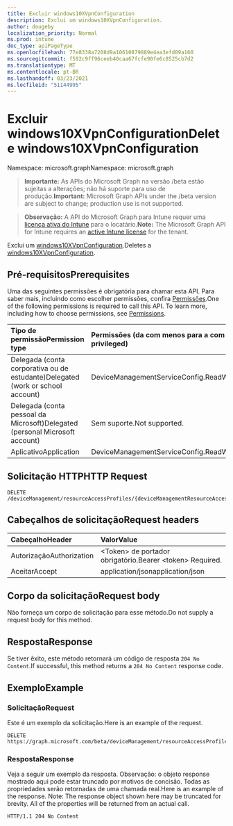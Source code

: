 ```yaml
---
title: Excluir windows10XVpnConfiguration
description: Exclui um windows10XVpnConfiguration.
author: dougeby
localization_priority: Normal
ms.prod: intune
doc_type: apiPageType
ms.openlocfilehash: 77e8338a7208d9a10610879889e4ea3efd09a160
ms.sourcegitcommit: f592c9ff96ceeb40caa67fcfe90fe6c8525cb7d2
ms.translationtype: MT
ms.contentlocale: pt-BR
ms.lasthandoff: 03/23/2021
ms.locfileid: "51144995"
---
```

# <a name="delete-windows10xvpnconfiguration"></a><span data-ttu-id="c6d45-103">Excluir windows10XVpnConfiguration</span><span class="sxs-lookup"><span data-stu-id="c6d45-103">Delete windows10XVpnConfiguration</span></span>

<span data-ttu-id="c6d45-104">Namespace: microsoft.graph</span><span class="sxs-lookup"><span data-stu-id="c6d45-104">Namespace: microsoft.graph</span></span>

> <span data-ttu-id="c6d45-105">**Importante:** As APIs do Microsoft Graph na versão /beta estão sujeitas a alterações; não há suporte para uso de produção.</span><span class="sxs-lookup"><span data-stu-id="c6d45-105">**Important:** Microsoft Graph APIs under the /beta version are subject to change; production use is not supported.</span></span>

> <span data-ttu-id="c6d45-106">**Observação:** A API do Microsoft Graph para Intune requer uma [licença ativa do Intune](https://go.microsoft.com/fwlink/?linkid=839381) para o locatário.</span><span class="sxs-lookup"><span data-stu-id="c6d45-106">**Note:** The Microsoft Graph API for Intune requires an [active Intune license](https://go.microsoft.com/fwlink/?linkid=839381) for the tenant.</span></span>

<span data-ttu-id="c6d45-107">Exclui um [windows10XVpnConfiguration](../resources/intune-rapolicy-windows10xvpnconfiguration.md).</span><span class="sxs-lookup"><span data-stu-id="c6d45-107">Deletes a [windows10XVpnConfiguration](../resources/intune-rapolicy-windows10xvpnconfiguration.md).</span></span>

## <a name="prerequisites"></a><span data-ttu-id="c6d45-108">Pré-requisitos</span><span class="sxs-lookup"><span data-stu-id="c6d45-108">Prerequisites</span></span>
<span data-ttu-id="c6d45-p101">Uma das seguintes permissões é obrigatória para chamar esta API. Para saber mais, incluindo como escolher permissões, confira [Permissões](/graph/permissions-reference).</span><span class="sxs-lookup"><span data-stu-id="c6d45-p101">One of the following permissions is required to call this API. To learn more, including how to choose permissions, see [Permissions](/graph/permissions-reference).</span></span>

|<span data-ttu-id="c6d45-111">Tipo de permissão</span><span class="sxs-lookup"><span data-stu-id="c6d45-111">Permission type</span></span>|<span data-ttu-id="c6d45-112">Permissões (da com menos para a com mais privilégios)</span><span class="sxs-lookup"><span data-stu-id="c6d45-112">Permissions (from least to most privileged)</span></span>|
|:---|:---|
|<span data-ttu-id="c6d45-113">Delegada (conta corporativa ou de estudante)</span><span class="sxs-lookup"><span data-stu-id="c6d45-113">Delegated (work or school account)</span></span>|<span data-ttu-id="c6d45-114">DeviceManagementServiceConfig.ReadWrite.All</span><span class="sxs-lookup"><span data-stu-id="c6d45-114">DeviceManagementServiceConfig.ReadWrite.All</span></span>|
|<span data-ttu-id="c6d45-115">Delegada (conta pessoal da Microsoft)</span><span class="sxs-lookup"><span data-stu-id="c6d45-115">Delegated (personal Microsoft account)</span></span>|<span data-ttu-id="c6d45-116">Sem suporte.</span><span class="sxs-lookup"><span data-stu-id="c6d45-116">Not supported.</span></span>|
|<span data-ttu-id="c6d45-117">Aplicativo</span><span class="sxs-lookup"><span data-stu-id="c6d45-117">Application</span></span>|<span data-ttu-id="c6d45-118">DeviceManagementServiceConfig.ReadWrite.All</span><span class="sxs-lookup"><span data-stu-id="c6d45-118">DeviceManagementServiceConfig.ReadWrite.All</span></span>|

## <a name="http-request"></a><span data-ttu-id="c6d45-119">Solicitação HTTP</span><span class="sxs-lookup"><span data-stu-id="c6d45-119">HTTP Request</span></span>
<!-- {
  "blockType": "ignored"
}
-->
``` http
DELETE /deviceManagement/resourceAccessProfiles/{deviceManagementResourceAccessProfileBaseId}
```

## <a name="request-headers"></a><span data-ttu-id="c6d45-120">Cabeçalhos de solicitação</span><span class="sxs-lookup"><span data-stu-id="c6d45-120">Request headers</span></span>
|<span data-ttu-id="c6d45-121">Cabeçalho</span><span class="sxs-lookup"><span data-stu-id="c6d45-121">Header</span></span>|<span data-ttu-id="c6d45-122">Valor</span><span class="sxs-lookup"><span data-stu-id="c6d45-122">Value</span></span>|
|:---|:---|
|<span data-ttu-id="c6d45-123">Autorização</span><span class="sxs-lookup"><span data-stu-id="c6d45-123">Authorization</span></span>|<span data-ttu-id="c6d45-124">&lt;Token&gt; de portador obrigatório.</span><span class="sxs-lookup"><span data-stu-id="c6d45-124">Bearer &lt;token&gt; Required.</span></span>|
|<span data-ttu-id="c6d45-125">Aceitar</span><span class="sxs-lookup"><span data-stu-id="c6d45-125">Accept</span></span>|<span data-ttu-id="c6d45-126">application/json</span><span class="sxs-lookup"><span data-stu-id="c6d45-126">application/json</span></span>|

## <a name="request-body"></a><span data-ttu-id="c6d45-127">Corpo da solicitação</span><span class="sxs-lookup"><span data-stu-id="c6d45-127">Request body</span></span>
<span data-ttu-id="c6d45-128">Não forneça um corpo de solicitação para esse método.</span><span class="sxs-lookup"><span data-stu-id="c6d45-128">Do not supply a request body for this method.</span></span>

## <a name="response"></a><span data-ttu-id="c6d45-129">Resposta</span><span class="sxs-lookup"><span data-stu-id="c6d45-129">Response</span></span>
<span data-ttu-id="c6d45-130">Se tiver êxito, este método retornará um código de resposta `204 No Content`.</span><span class="sxs-lookup"><span data-stu-id="c6d45-130">If successful, this method returns a `204 No Content` response code.</span></span>

## <a name="example"></a><span data-ttu-id="c6d45-131">Exemplo</span><span class="sxs-lookup"><span data-stu-id="c6d45-131">Example</span></span>

### <a name="request"></a><span data-ttu-id="c6d45-132">Solicitação</span><span class="sxs-lookup"><span data-stu-id="c6d45-132">Request</span></span>
<span data-ttu-id="c6d45-133">Este é um exemplo da solicitação.</span><span class="sxs-lookup"><span data-stu-id="c6d45-133">Here is an example of the request.</span></span>
``` http
DELETE https://graph.microsoft.com/beta/deviceManagement/resourceAccessProfiles/{deviceManagementResourceAccessProfileBaseId}
```

### <a name="response"></a><span data-ttu-id="c6d45-134">Resposta</span><span class="sxs-lookup"><span data-stu-id="c6d45-134">Response</span></span>
<span data-ttu-id="c6d45-p102">Veja a seguir um exemplo da resposta. Observação: o objeto response mostrado aqui pode estar truncado por motivos de concisão. Todas as propriedades serão retornadas de uma chamada real.</span><span class="sxs-lookup"><span data-stu-id="c6d45-p102">Here is an example of the response. Note: The response object shown here may be truncated for brevity. All of the properties will be returned from an actual call.</span></span>
``` http
HTTP/1.1 204 No Content
```




